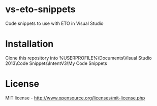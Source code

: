 # vs-eto-snippets
Code snippets to use with ETO in Visual Studio

# Installation
Clone this repository into %USERPROFILE%\Documents\Visual Studio 2013\Code Snippets\IntentV3\My Code Snippets

# License
MIT license - http://www.opensource.org/licenses/mit-license.php

